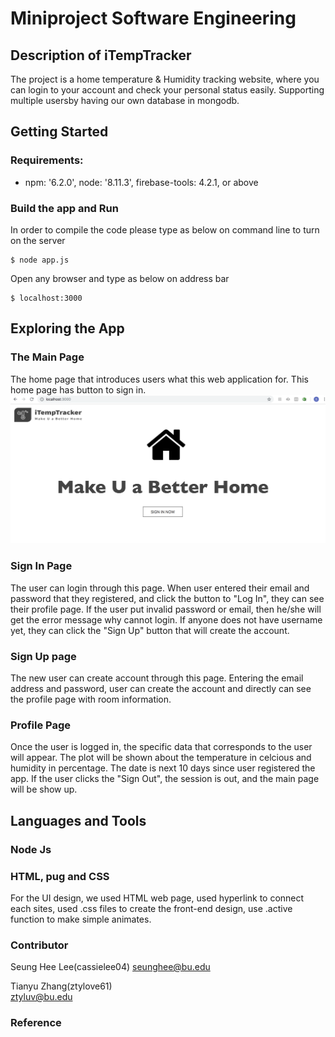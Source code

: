 # Miniproject Software Engineering

Description of iTempTracker 
--------------------------
The project is a home temperature & Humidity tracking website,
where you can login to your account and check your personal status easily.
Supporting multiple usersby having our own database in mongodb.      

Getting Started
-----------------
### Requirements: ###
 * npm: '6.2.0', node: '8.11.3', firebase-tools: 4.2.1, or above

### Build the app and Run

In order to compile the code please type as below on command line to turn on the server

    $ node app.js

Open any browser and type as below on address bar 
     
    $ localhost:3000 
    
Exploring the App
------------------
### The Main Page 
The home page that introduces users what this web application for.
This home page has button to sign in.
![Alt text](/files/img/homepage.png?raw=true "home")



### Sign In Page
The user can login through this page. When user entered their email and password that they registered, and click 
the button to "Log In", they can see their profile page. If the user put invalid password or email, then he/she will get the error message why cannot login. If anyone does not have username yet, they can click the "Sign Up"
button that will create the account.


### Sign Up page
The new user can create account through this page. Entering the email address and password, user can create the account and directly can see the profile page with room information.  


### Profile Page
Once the user is logged in, the specific data that corresponds to the user will appear. The plot will be shown about the temperature in celcious and humidity in percentage. The date is next 10 days since user registered the app. If the user clicks the "Sign Out", the session is out, and the main page will be show up.





     
Languages and Tools 
-------------------

### Node Js 

### HTML, pug and CSS

For the UI design, we used HTML web page,
used hyperlink to connect each sites,
used .css files to create the front-end design,
use .active function to make simple animates.


### Contributor

Seung Hee Lee(cassielee04)
seunghee@bu.edu 

Tianyu Zhang(ztylove61)             
ztyluv@bu.edu     

### Reference
